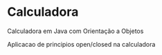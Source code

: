 # Calculadora
Calculadora em Java com Orientação a Objetos 


Aplicacao de principios open/closed na calculadora

